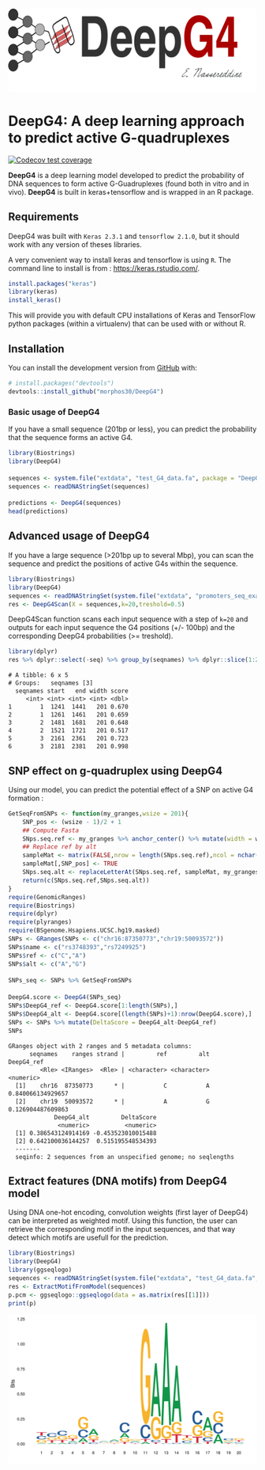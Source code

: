 
<!-- README.md is generated from README.Rmd. Please edit that file -->

![logo](logo.svg)

# **DeepG4**: A deep learning approach to predict active G-quadruplexes

<!-- badges: start -->

[![Codecov test
coverage](https://codecov.io/gh/morphos30/DeepG4/branch/master/graph/badge.svg)](https://codecov.io/gh/morphos30/DeepG4?branch=master)
<!-- badges: end -->

**DeepG4** is a deep learning model developed
to predict the probability of DNA sequences to form active G-Guadruplexes (found both in vitro and in vivo). 
**DeepG4** is built in keras+tensorflow and is wrapped in an R package. 


## Requirements

DeepG4 was built with `Keras 2.3.1` and `tensorflow 2.1.0`, but it
should work with any version of theses libraries.

A very convenient way to install keras and tensorflow is using `R`. The command line to install is from : <https://keras.rstudio.com/>.

``` r
install.packages("keras")
library(keras)
install_keras()
```

This will provide you with default CPU installations of Keras and
TensorFlow python packages (within a virtualenv) that can be used with
or without R.

## Installation

You can install the development version from
[GitHub](https://github.com/) with:

``` r
# install.packages("devtools")
devtools::install_github("morphos30/DeepG4")
```

### Basic usage of DeepG4

If you have a small sequence (201bp or less), you can predict the 
probability that the sequence forms an active G4.

``` r
library(Biostrings)
library(DeepG4)

sequences <- system.file("extdata", "test_G4_data.fa", package = "DeepG4")
sequences <- readDNAStringSet(sequences)

predictions <- DeepG4(sequences)
head(predictions)
```

## Advanced usage of DeepG4


If you have a large sequence (>201bp up to several Mbp), you can scan the sequence 
and predict the positions of active G4s within the sequence.

``` r
library(Biostrings)
library(DeepG4)
sequences <- readDNAStringSet(system.file("extdata", "promoters_seq_example.fa", package = "DeepG4"))
res <- DeepG4Scan(X = sequences,k=20,treshold=0.5)
```

DeepG4Scan function scans each input sequence with a step of 
`k=20` and outputs for each input sequence the G4 positions (+/- 100bp)
and the corresponding DeepG4 probabilities (\>= treshold).

``` r
library(dplyr)
res %>% dplyr::select(-seq) %>% group_by(seqnames) %>% dplyr::slice(1:2) %>%  head
```

    # A tibble: 6 x 5
    # Groups:   seqnames [3]
      seqnames start   end width score
         <int> <int> <int> <int> <dbl>
    1        1  1241  1441   201 0.670
    2        1  1261  1461   201 0.659
    3        2  1481  1681   201 0.648
    4        2  1521  1721   201 0.517
    5        3  2161  2361   201 0.723
    6        3  2181  2381   201 0.998

## SNP effect on g-quadruplex using DeepG4

Using our model, you can predict the potential effect of a SNP on
active G4 formation :

``` r
GetSeqFromSNPs <- function(my_granges,wsize = 201){
    SNP_pos <- (wsize - 1)/2 + 1 
    ## Compute Fasta
    SNps.seq.ref <- my_granges %>% anchor_center() %>% mutate(width = wsize) %>% getSeq(BSgenome.Hsapiens.UCSC.hg19.masked,.)
    ## Replace ref by alt
    sampleMat <- matrix(FALSE,nrow = length(SNps.seq.ref),ncol = nchar(SNps.seq.ref[1]))
    sampleMat[,SNP_pos] <- TRUE
    SNps.seq.alt <- replaceLetterAt(SNps.seq.ref, sampleMat, my_granges$alt)
    return(c(SNps.seq.ref,SNps.seq.alt))
}
require(GenomicRanges)
require(Biostrings)
require(dplyr)
require(plyranges)
require(BSgenome.Hsapiens.UCSC.hg19.masked)
SNPs <- GRanges(SNPs <- c("chr16:87350773","chr19:50093572"))
SNPs$name <- c("rs3748393","rs7249925")
SNPs$ref <- c("C","A")
SNPs$alt <- c("A","G")

SNPs_seq <- SNPs %>% GetSeqFromSNPs

DeepG4.score <- DeepG4(SNPs_seq)
SNPs$DeepG4_ref <- DeepG4.score[1:length(SNPs),]
SNPs$DeepG4_alt <- DeepG4.score[(length(SNPs)+1):nrow(DeepG4.score),]
SNPs <- SNPs %>% mutate(DeltaScore = DeepG4_alt-DeepG4_ref)
SNPs
```

    GRanges object with 2 ranges and 5 metadata columns:
          seqnames    ranges strand |         ref         alt        DeepG4_ref
             <Rle> <IRanges>  <Rle> | <character> <character>         <numeric>
      [1]    chr16  87350773      * |           C           A 0.840066134929657
      [2]    chr19  50093572      * |           A           G 0.126904487609863
                 DeepG4_alt         DeltaScore
                  <numeric>          <numeric>
      [1] 0.386543124914169 -0.453523010015488
      [2] 0.642100036144257  0.515195548534393
      -------
      seqinfo: 2 sequences from an unspecified genome; no seqlengths

## Extract features (DNA motifs) from DeepG4 model

Using DNA one-hot encoding, convolution weights (first layer of DeepG4)
can be interpreted as weighted motif. Using this function, the user can
retrieve the corresponding motif in the input sequences, and that way
detect which motifs are usefull for the prediction.

``` r
library(Biostrings)
library(DeepG4)
library(ggseqlogo)
sequences <- readDNAStringSet(system.file("extdata", "test_G4_data.fa", package = "DeepG4"))
res <- ExtractMotifFromModel(sequences)
p.pcm <- ggseqlogo::ggseqlogo(data = as.matrix(res[[1]]))
print(p)
```


![](best_pcm_from_kernel.svg)
